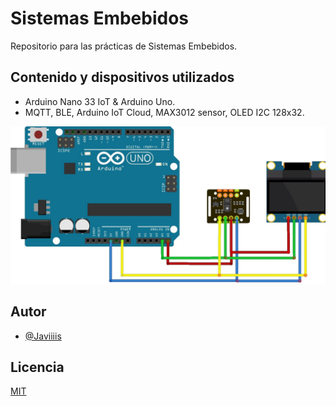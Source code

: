 # Sistemas Embebidos

Repositorio para las prácticas de Sistemas Embebidos.

## Contenido y dispositivos utilizados

- Arduino Nano 33 IoT & Arduino Uno.
- MQTT, BLE, Arduino IoT Cloud, MAX3012 sensor, OLED I2C 128x32.

<p align="center">
    <img src="./assets/readme.jpg">
</p>

## Autor

- [@Javiiiis](https://www.github.com/Javiiiis)

## Licencia

[MIT](https://choosealicense.com/licenses/mit/)